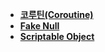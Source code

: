 

- [**코루틴(Coroutine)**](코루틴(Coroutine).md)
- [**Fake Null**](Fake%20Null.md)
- [**Scriptable Object**](Scriptable%20Object.md)
